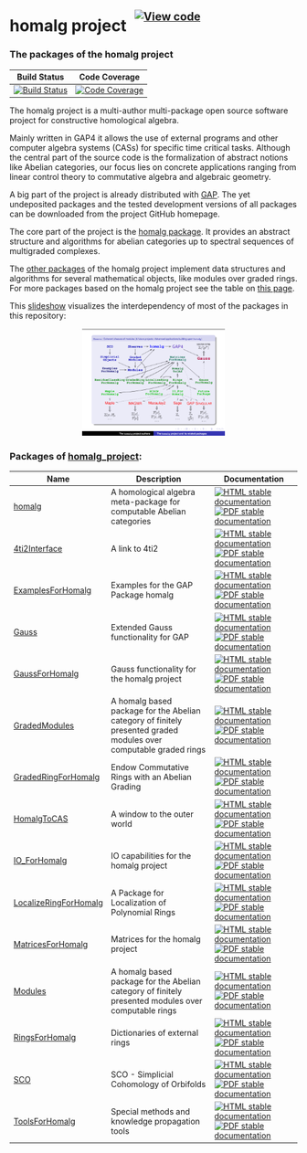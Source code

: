 <!-- BEGIN HEADER -->
# homalg project&ensp;<sup><sup>[![View code][code-img]][code-url]</sup></sup>

### The packages of the homalg project

| Build Status | Code Coverage |
| ------------ | ------------- |
| [![Build Status][tests-img]][tests-url] | [![Code Coverage][codecov-img]][codecov-url] |

<!-- END HEADER -->

The homalg project is a multi-author multi-package open source software project for constructive homological algebra.

Mainly written in GAP4 it allows the use of external programs and other computer algebra systems (CASs) for specific time critical tasks.
Although the central part of the source code is the formalization of abstract notions like Abelian categories, our focus lies on concrete applications ranging from linear control theory to commutative algebra and algebraic geometry.

A big part of the project is already distributed with [GAP](https://www.gap-system.org/). The yet undeposited packages and the tested development versions of all packages can be downloaded from the project GitHub homepage.

The core part of the project is the [homalg package](homalg#readme). It provides an abstract structure and algorithms for abelian categories up to spectral sequences of multigraded complexes.

The [other packages](#packages-of-homalg_project) of the homalg project implement data structures and algorithms for several mathematical objects, like modules over graded rings. For more packages based on the homalg project see the table on [this page](https://homalg-project.github.io/docs/homalg_project-based/).

This [slideshow](https://github.com/homalg-project/homalg_project/raw/master/images/homalg-project.pdf) visualizes the interdependency of most of the packages in this repository:

<center>
<a href="https://github.com/homalg-project/homalg_project/raw/master/images/homalg-project.pdf" target="_blank"><img src="images/thumb.png" border="0" alt="the
 homalg slideshow" title="the homalg slideshow" /></a>
</center>

<!-- BEGIN FOOTER -->
### Packages of [homalg_project](/../../):
| Name | Description | Documentation |
| ---- | ----------- | ------------- |
| [homalg](homalg#readme) | A homological algebra meta-package for computable Abelian categories | [![HTML stable documentation][html-homalg-img]][html-homalg-url] [![PDF stable documentation][pdf-homalg-img]][pdf-homalg-url] |
| [4ti2Interface](4ti2Interface#readme) | A link to 4ti2 | [![HTML stable documentation][html-4ti2Interface-img]][html-4ti2Interface-url] [![PDF stable documentation][pdf-4ti2Interface-img]][pdf-4ti2Interface-url] |
| [ExamplesForHomalg](ExamplesForHomalg#readme) | Examples for the GAP Package homalg | [![HTML stable documentation][html-ExamplesForHomalg-img]][html-ExamplesForHomalg-url] [![PDF stable documentation][pdf-ExamplesForHomalg-img]][pdf-ExamplesForHomalg-url] |
| [Gauss](Gauss#readme) | Extended Gauss functionality for GAP | [![HTML stable documentation][html-Gauss-img]][html-Gauss-url] [![PDF stable documentation][pdf-Gauss-img]][pdf-Gauss-url] |
| [GaussForHomalg](GaussForHomalg#readme) | Gauss functionality for the homalg project | [![HTML stable documentation][html-GaussForHomalg-img]][html-GaussForHomalg-url] [![PDF stable documentation][pdf-GaussForHomalg-img]][pdf-GaussForHomalg-url] |
| [GradedModules](GradedModules#readme) | A homalg based package for the Abelian category of finitely presented graded modules over computable graded rings | [![HTML stable documentation][html-GradedModules-img]][html-GradedModules-url] [![PDF stable documentation][pdf-GradedModules-img]][pdf-GradedModules-url] |
| [GradedRingForHomalg](GradedRingForHomalg#readme) | Endow Commutative Rings with an Abelian Grading | [![HTML stable documentation][html-GradedRingForHomalg-img]][html-GradedRingForHomalg-url] [![PDF stable documentation][pdf-GradedRingForHomalg-img]][pdf-GradedRingForHomalg-url] |
| [HomalgToCAS](HomalgToCAS#readme) | A window to the outer world | [![HTML stable documentation][html-HomalgToCAS-img]][html-HomalgToCAS-url] [![PDF stable documentation][pdf-HomalgToCAS-img]][pdf-HomalgToCAS-url] |
| [IO_ForHomalg](IO_ForHomalg#readme) | IO capabilities for the homalg project | [![HTML stable documentation][html-IO_ForHomalg-img]][html-IO_ForHomalg-url] [![PDF stable documentation][pdf-IO_ForHomalg-img]][pdf-IO_ForHomalg-url] |
| [LocalizeRingForHomalg](LocalizeRingForHomalg#readme) | A Package for Localization of Polynomial Rings | [![HTML stable documentation][html-LocalizeRingForHomalg-img]][html-LocalizeRingForHomalg-url] [![PDF stable documentation][pdf-LocalizeRingForHomalg-img]][pdf-LocalizeRingForHomalg-url] |
| [MatricesForHomalg](MatricesForHomalg#readme) | Matrices for the homalg project | [![HTML stable documentation][html-MatricesForHomalg-img]][html-MatricesForHomalg-url] [![PDF stable documentation][pdf-MatricesForHomalg-img]][pdf-MatricesForHomalg-url] |
| [Modules](Modules#readme) | A homalg based package for the Abelian category of finitely presented modules over computable rings | [![HTML stable documentation][html-Modules-img]][html-Modules-url] [![PDF stable documentation][pdf-Modules-img]][pdf-Modules-url] |
| [RingsForHomalg](RingsForHomalg#readme) | Dictionaries of external rings | [![HTML stable documentation][html-RingsForHomalg-img]][html-RingsForHomalg-url] [![PDF stable documentation][pdf-RingsForHomalg-img]][pdf-RingsForHomalg-url] |
| [SCO](SCO#readme) | SCO - Simplicial Cohomology of Orbifolds | [![HTML stable documentation][html-SCO-img]][html-SCO-url] [![PDF stable documentation][pdf-SCO-img]][pdf-SCO-url] |
| [ToolsForHomalg](ToolsForHomalg#readme) | Special methods and knowledge propagation tools | [![HTML stable documentation][html-ToolsForHomalg-img]][html-ToolsForHomalg-url] [![PDF stable documentation][pdf-ToolsForHomalg-img]][pdf-ToolsForHomalg-url] |

[html-homalg-img]: https://img.shields.io/badge/🔗%20HTML-stable-blue.svg
[html-homalg-url]: https://homalg-project.github.io/homalg_project/homalg/doc/chap0_mj.html

[pdf-homalg-img]: https://img.shields.io/badge/🔗%20PDF-stable-blue.svg
[pdf-homalg-url]: https://homalg-project.github.io/homalg_project/homalg/download_pdf.html


[html-4ti2Interface-img]: https://img.shields.io/badge/🔗%20HTML-stable-blue.svg
[html-4ti2Interface-url]: https://homalg-project.github.io/homalg_project/4ti2Interface/doc/chap0_mj.html

[pdf-4ti2Interface-img]: https://img.shields.io/badge/🔗%20PDF-stable-blue.svg
[pdf-4ti2Interface-url]: https://homalg-project.github.io/homalg_project/4ti2Interface/download_pdf.html


[html-ExamplesForHomalg-img]: https://img.shields.io/badge/🔗%20HTML-stable-blue.svg
[html-ExamplesForHomalg-url]: https://homalg-project.github.io/homalg_project/ExamplesForHomalg/doc/chap0_mj.html

[pdf-ExamplesForHomalg-img]: https://img.shields.io/badge/🔗%20PDF-stable-blue.svg
[pdf-ExamplesForHomalg-url]: https://homalg-project.github.io/homalg_project/ExamplesForHomalg/download_pdf.html


[html-Gauss-img]: https://img.shields.io/badge/🔗%20HTML-stable-blue.svg
[html-Gauss-url]: https://homalg-project.github.io/homalg_project/Gauss/doc/chap0_mj.html

[pdf-Gauss-img]: https://img.shields.io/badge/🔗%20PDF-stable-blue.svg
[pdf-Gauss-url]: https://homalg-project.github.io/homalg_project/Gauss/download_pdf.html


[html-GaussForHomalg-img]: https://img.shields.io/badge/🔗%20HTML-stable-blue.svg
[html-GaussForHomalg-url]: https://homalg-project.github.io/homalg_project/GaussForHomalg/doc/chap0_mj.html

[pdf-GaussForHomalg-img]: https://img.shields.io/badge/🔗%20PDF-stable-blue.svg
[pdf-GaussForHomalg-url]: https://homalg-project.github.io/homalg_project/GaussForHomalg/download_pdf.html


[html-GradedModules-img]: https://img.shields.io/badge/🔗%20HTML-stable-blue.svg
[html-GradedModules-url]: https://homalg-project.github.io/homalg_project/GradedModules/doc/chap0_mj.html

[pdf-GradedModules-img]: https://img.shields.io/badge/🔗%20PDF-stable-blue.svg
[pdf-GradedModules-url]: https://homalg-project.github.io/homalg_project/GradedModules/download_pdf.html


[html-GradedRingForHomalg-img]: https://img.shields.io/badge/🔗%20HTML-stable-blue.svg
[html-GradedRingForHomalg-url]: https://homalg-project.github.io/homalg_project/GradedRingForHomalg/doc/chap0_mj.html

[pdf-GradedRingForHomalg-img]: https://img.shields.io/badge/🔗%20PDF-stable-blue.svg
[pdf-GradedRingForHomalg-url]: https://homalg-project.github.io/homalg_project/GradedRingForHomalg/download_pdf.html


[html-HomalgToCAS-img]: https://img.shields.io/badge/🔗%20HTML-stable-blue.svg
[html-HomalgToCAS-url]: https://homalg-project.github.io/homalg_project/HomalgToCAS/doc/chap0_mj.html

[pdf-HomalgToCAS-img]: https://img.shields.io/badge/🔗%20PDF-stable-blue.svg
[pdf-HomalgToCAS-url]: https://homalg-project.github.io/homalg_project/HomalgToCAS/download_pdf.html


[html-IO_ForHomalg-img]: https://img.shields.io/badge/🔗%20HTML-stable-blue.svg
[html-IO_ForHomalg-url]: https://homalg-project.github.io/homalg_project/IO_ForHomalg/doc/chap0_mj.html

[pdf-IO_ForHomalg-img]: https://img.shields.io/badge/🔗%20PDF-stable-blue.svg
[pdf-IO_ForHomalg-url]: https://homalg-project.github.io/homalg_project/IO_ForHomalg/download_pdf.html


[html-LocalizeRingForHomalg-img]: https://img.shields.io/badge/🔗%20HTML-stable-blue.svg
[html-LocalizeRingForHomalg-url]: https://homalg-project.github.io/homalg_project/LocalizeRingForHomalg/doc/chap0_mj.html

[pdf-LocalizeRingForHomalg-img]: https://img.shields.io/badge/🔗%20PDF-stable-blue.svg
[pdf-LocalizeRingForHomalg-url]: https://homalg-project.github.io/homalg_project/LocalizeRingForHomalg/download_pdf.html


[html-MatricesForHomalg-img]: https://img.shields.io/badge/🔗%20HTML-stable-blue.svg
[html-MatricesForHomalg-url]: https://homalg-project.github.io/homalg_project/MatricesForHomalg/doc/chap0_mj.html

[pdf-MatricesForHomalg-img]: https://img.shields.io/badge/🔗%20PDF-stable-blue.svg
[pdf-MatricesForHomalg-url]: https://homalg-project.github.io/homalg_project/MatricesForHomalg/download_pdf.html


[html-Modules-img]: https://img.shields.io/badge/🔗%20HTML-stable-blue.svg
[html-Modules-url]: https://homalg-project.github.io/homalg_project/Modules/doc/chap0_mj.html

[pdf-Modules-img]: https://img.shields.io/badge/🔗%20PDF-stable-blue.svg
[pdf-Modules-url]: https://homalg-project.github.io/homalg_project/Modules/download_pdf.html


[html-RingsForHomalg-img]: https://img.shields.io/badge/🔗%20HTML-stable-blue.svg
[html-RingsForHomalg-url]: https://homalg-project.github.io/homalg_project/RingsForHomalg/doc/chap0_mj.html

[pdf-RingsForHomalg-img]: https://img.shields.io/badge/🔗%20PDF-stable-blue.svg
[pdf-RingsForHomalg-url]: https://homalg-project.github.io/homalg_project/RingsForHomalg/download_pdf.html


[html-SCO-img]: https://img.shields.io/badge/🔗%20HTML-stable-blue.svg
[html-SCO-url]: https://homalg-project.github.io/homalg_project/SCO/doc/chap0_mj.html

[pdf-SCO-img]: https://img.shields.io/badge/🔗%20PDF-stable-blue.svg
[pdf-SCO-url]: https://homalg-project.github.io/homalg_project/SCO/download_pdf.html


[html-ToolsForHomalg-img]: https://img.shields.io/badge/🔗%20HTML-stable-blue.svg
[html-ToolsForHomalg-url]: https://homalg-project.github.io/homalg_project/ToolsForHomalg/doc/chap0_mj.html

[pdf-ToolsForHomalg-img]: https://img.shields.io/badge/🔗%20PDF-stable-blue.svg
[pdf-ToolsForHomalg-url]: https://homalg-project.github.io/homalg_project/ToolsForHomalg/download_pdf.html


[tests-img]: https://github.com/homalg-project/homalg_project/actions/workflows/Tests.yml/badge.svg?branch=master
[tests-url]: https://github.com/homalg-project/homalg_project/actions/workflows/Tests.yml?query=branch%3Amaster

[codecov-img]: https://codecov.io/gh/homalg-project/homalg_project/branch/master/graph/badge.svg
[codecov-url]: https://codecov.io/gh/homalg-project/homalg_project

[code-img]: https://img.shields.io/badge/-View%20code-blue?logo=github
[code-url]: https://github.com/homalg-project/homalg_project#top
<!-- END FOOTER -->
